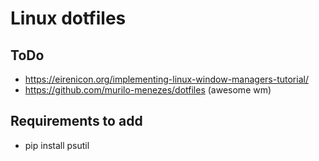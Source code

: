 # Linux dotfiles

## ToDo
 - https://eirenicon.org/implementing-linux-window-managers-tutorial/
 - https://github.com/murilo-menezes/dotfiles (awesome wm)

## Requirements to add
  - pip install psutil
